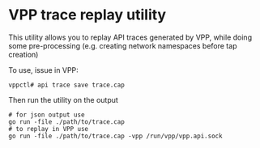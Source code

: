 # VPP trace replay utility

This utility allows you to replay API traces generated by VPP,
while doing some pre-processing (e.g. creating network namespaces
before tap creation)

To use, issue in VPP:

````console
vppctl# api trace save trace.cap
````

Then run the utility on the output

````console
# for json output use
go run -file ./path/to/trace.cap
# to replay in VPP use
go run -file ./path/to/trace.cap -vpp /run/vpp/vpp.api.sock
````
